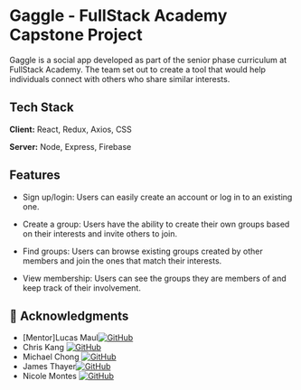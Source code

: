 
# Gaggle - FullStack Academy Capstone Project

Gaggle is a social app developed as part of the senior phase curriculum at FullStack Academy. The team set out to create a tool that would help individuals connect with others who share similar interests. 
## Tech Stack

**Client:** 
React,
Redux,
Axios,
CSS

**Server:** Node,
 Express,
  Firebase


## Features

- Sign up/login: Users can easily create an account or log in to an existing one.

- Create a group: Users have the ability to create their own groups based on their interests and invite others to join.

- Find groups: Users can browse existing groups created by other members and join the ones that match their interests.

- View membership: Users can see the groups they are members of and keep track of their involvement.

## 🔗 Acknowledgments

* [Mentor]Lucas Maul[![GitHub](https://img.shields.io/badge/-GitHub-000?style=for-the-badge&logo=github&logoColor=white)](https://github.com/Lmaul77)
* Chris Kang [![GitHub](https://img.shields.io/badge/-GitHub-000?style=for-the-badge&logo=github&logoColor=white)](https://github.com/kang-chris)
* Michael Chong [![GitHub](https://img.shields.io/badge/-GitHub-000?style=for-the-badge&logo=github&logoColor=white)](https://github.com/michael92chong)
* James Thayer[![GitHub](https://img.shields.io/badge/-GitHub-000?style=for-the-badge&logo=github&logoColor=white)](https://github.com/Thayerjam)
* Nicole Montes [![GitHub](https://img.shields.io/badge/-GitHub-000?style=for-the-badge&logo=github&logoColor=white)](https://github.com/Nikolemar)
